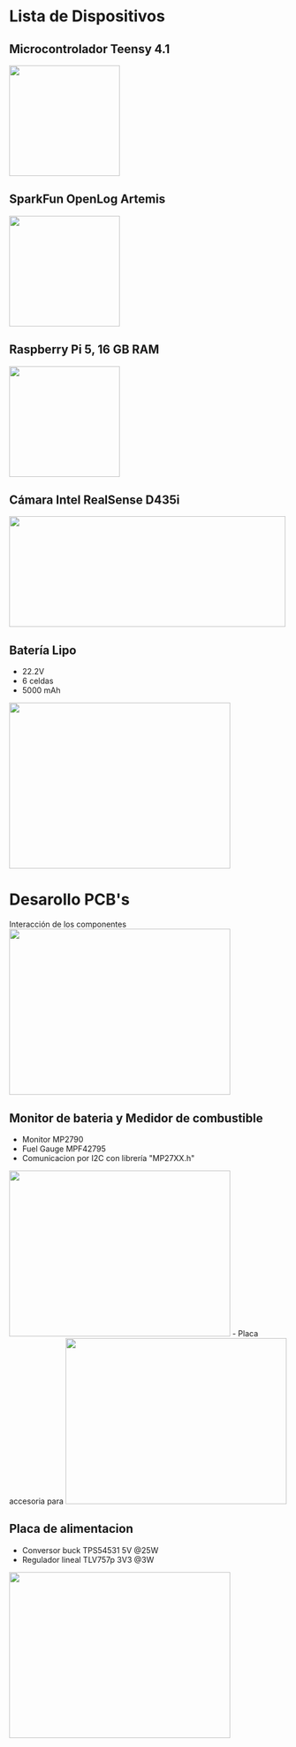 # Lista de Dispositivos

## Microcontrolador Teensy 4.1
<img src="https://github.com/user-attachments/assets/4eb4f574-3eb5-4b48-ad55-5640e57f75cd" width="200" height="200"/>

## SparkFun OpenLog Artemis
<img src="https://github.com/user-attachments/assets/90d5f982-3cbd-4b0c-a16e-c21314cd911b" width="200" height="200"/>

## Raspberry Pi 5, 16 GB RAM
<img src="https://github.com/user-attachments/assets/141a9832-9bc6-4b72-bd28-e63e6d6cea64" width="200" height="200"/>

## Cámara Intel RealSense D435i
<img src="https://github.com/user-attachments/assets/78c0d0d9-ff89-48b4-bf28-c2d4bce045f8" width="500" height="200"/>

## Batería Lipo
- 22.2V
- 6 celdas
- 5000 mAh
<img src="https://github.com/user-attachments/assets/45b2fd79-04fc-4352-9bf7-c38c8f107c51" width="400" height="300"/>

# Desarollo PCB's
Interacción de los componentes
<img src="https://github.com/Bastineitor73/Biped-Robot/blob/main/Electr%C3%B3nica/Esquema.png" width="400" height="300"/>

## Monitor de bateria y Medidor de combustible
- Monitor MP2790
- Fuel Gauge MPF42795
- Comunicacion por I2C con librería "MP27XX.h"
<img src="https://github.com/Bastineitor73/Biped-Robot/blob/main/Electr%C3%B3nica/PCB_Monitor_baterias/PCB_MP2790.png" width="400" height="300"/>
- Placa accesoria para 
<img src="https://github.com/Bastineitor73/Biped-Robot/blob/main/Electr%C3%B3nica/PCB_Monitor_baterias/PCB_MOS.png" width="400" height="300"/>

## Placa de alimentacion
- Conversor buck TPS54531 5V @25W
- Regulador lineal TLV757p 3V3 @3W
<img src="https://github.com/Bastineitor73/Biped-Robot/blob/main/Electr%C3%B3nica/PCB_Riel_5_3v3/PCB_POWER.png" width="400" height="300"/>

